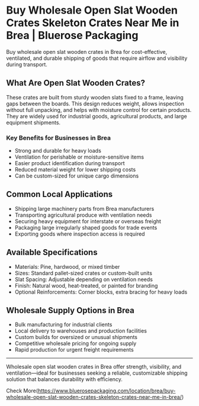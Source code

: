 # Buy Wholesale Open Slat Wooden Crates Skeleton Crates Near Me in Brea | Bluerose Packaging

Buy wholesale open slat wooden crates in Brea for cost-effective, ventilated, and durable shipping of goods that require airflow and visibility during transport.

## What Are Open Slat Wooden Crates?

These crates are built from sturdy wooden slats fixed to a frame, leaving gaps between the boards. This design reduces weight, allows inspection without full unpacking, and helps with moisture control for certain products. They are widely used for industrial goods, agricultural products, and large equipment shipments.

### Key Benefits for Businesses in Brea

- Strong and durable for heavy loads  
- Ventilation for perishable or moisture-sensitive items  
- Easier product identification during transport  
- Reduced material weight for lower shipping costs  
- Can be custom-sized for unique cargo dimensions  

## Common Local Applications

- Shipping large machinery parts from Brea manufacturers  
- Transporting agricultural produce with ventilation needs  
- Securing heavy equipment for interstate or overseas freight  
- Packaging large irregularly shaped goods for trade events  
- Exporting goods where inspection access is required  

## Available Specifications

- Materials: Pine, hardwood, or mixed timber  
- Sizes: Standard pallet-sized crates or custom-built units  
- Slat Spacing: Adjustable depending on ventilation needs  
- Finish: Natural wood, heat-treated, or painted for branding  
- Optional Reinforcements: Corner blocks, extra bracing for heavy loads  

## Wholesale Supply Options in Brea

- Bulk manufacturing for industrial clients  
- Local delivery to warehouses and production facilities  
- Custom builds for oversized or unusual shipments  
- Competitive wholesale pricing for ongoing supply  
- Rapid production for urgent freight requirements  

---

Wholesale open slat wooden crates in Brea offer strength, visibility, and ventilation—ideal for businesses seeking a reliable, customizable shipping solution that balances durability with efficiency.

Check More(https://www.bluerosepackaging.com/location/brea/buy-wholesale-open-slat-wooden-crates-skeleton-crates-near-me-in-brea/)
